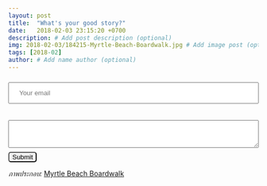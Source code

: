 ```yaml
---
layout: post
title:  "What's your good story?"
date:   2018-02-03 23:15:20 +0700
description: # Add post description (optional)
img: 2018-02-03/184215-Myrtle-Beach-Boardwalk.jpg # Add image post (optional)
tags: [2018-02]
author: # Add name author (optional)
---
```

<form method="POST" action="https://formspree.io/odd.daboss@sdee.co">
  <input type="email" name="email" placeholder="Your email" style="width:100%;padding:12px 20px;margin:8px 0;">
  <br><br>
  <textarea name="message" placeholder="What was the best part of your day?" style="width:100%;padding:12px 20px;margin:8px 0;">
  </textarea><br>
  <button type="submit" style="border-radius: 5px;">Submit</button>
</form>

*ภาพประกอบ:* [Myrtle Beach Boardwalk](https://www.expedia.com/pictures/myrtle-beach/myrtle-beach-boardwalk.d6161378/)
